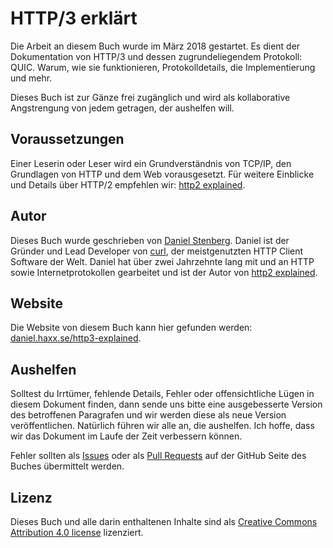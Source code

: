 # HTTP/3 erklärt

Die Arbeit an diesem Buch wurde im März 2018 gestartet. Es dient der Dokumentation von HTTP/3 und dessen zugrundeliegendem Protokoll: QUIC. Warum, wie sie funktionieren, Protokolldetails, die Implementierung und mehr.

Dieses Buch ist zur Gänze frei zugänglich und wird als kollaborative Angstrengung von jedem getragen, der aushelfen will. 

## Voraussetzungen

Einer Leserin oder Leser wird ein Grundverständnis von TCP/IP, den Grundlagen von HTTP und dem Web vorausgesetzt. Für weitere Einblicke und Details über HTTP/2 empfehlen wir: [http2 explained](https://daniel.haxx.se/http2/).

## Autor

Dieses Buch wurde geschrieben von [Daniel Stenberg](https://daniel.haxx.se/). Daniel ist der Gründer und Lead Developer von [curl](https://curl.haxx.se/), der meistgenutzten HTTP Client Software der Welt. Daniel hat über zwei Jahrzehnte lang mit und an HTTP sowie Internetprotokollen gearbeitet und ist der Autor von [http2 explained](https://daniel.haxx.se/http2/).

## Website

Die Website von diesem Buch kann hier gefunden werden: [daniel.haxx.se/http3-explained](https://daniel.haxx.se/http3-explained).

## Aushelfen

Solltest du Irrtümer, fehlende Details, Fehler oder offensichtliche Lügen in diesem Dokument finden, dann sende uns bitte eine ausgebesserte Version des betroffenen Paragrafen und wir werden diese als neue Version veröffentlichen. Natürlich führen wir alle an, die aushelfen. Ich hoffe, dass wir das Dokument im Laufe der Zeit verbessern können.

Fehler sollten als [Issues](https://github.com/bagder/http3-explained/issues) oder als [Pull Requests](https://github.com/bagder/http3-explained/pulls) auf der GitHub Seite des Buches übermittelt werden.

## Lizenz

Dieses Buch und alle darin enthaltenen Inhalte sind als [Creative Commons
Attribution 4.0 license](https://creativecommons.org/licenses/by/4.0/) lizenziert.